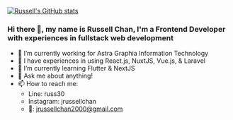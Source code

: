 [![Russell's GitHub stats](https://github-readme-stats.vercel.app/api?username=jrchan30&show_icons=true&theme=radical&count_private=true)](https://github.com/jrchan30/github-readme-stats)
<!-- [![Top Langs](https://github-readme-stats.vercel.app/api/top-langs/?username=jrchan30&layout=compact)](https://github.com/jrchan30/github-readme-stats) -->
### Hi there 👋, my name is Russell Chan, I'm a Frontend Developer with experiences in fullstack web development
- 🔭 I’m currently working for Astra Graphia Information Technology
- :muscle: I have experiences in using React.js, NuxtJS, Vue.js, & Laravel
- 🌱 I’m currently learning Flutter & NextJS
- 💬 Ask me about anything!
- 📫 How to reach me:
    - Line: russ30
    - Instagram: jrussellchan
    - :email:: jrussellchan2000@gmail.com

